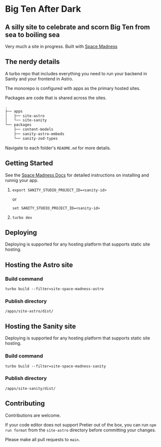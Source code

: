 # Big Ten After Dark

## A silly site to celebrate and scorn Big Ten from sea to boiling sea

Very much a site in progress. Built with [Space Madness](https://spacemadness.dev/)

## The nerdy details

A turbo repo that includes everything you need to run your backend in Sanity and your frontend in Astro.

The monorepo is configured with apps as the primary hosted sites.

Packages are code that is shared across the sites.

```bash
.
├── apps
│   ├── site-astro
│   └── site-sanity
└── packages
    ├── content-models
    ├── sanity-astro-embeds
    └── sanity-zod-types
```

Navigate to each folder's `README.md` for more details.

## Getting Started

See the [Space Madness Docs](https://spacemadness.dev/docs/) for detailed instructions on installing and runnig your app.

1. `export SANITY_STUDIO_PROJECT_ID=<sanity-id>`

   or

   `set SANITY_STUDIO_PROJECT_ID=<sanity-id>`

1. `turbo dev`

## Deploying

Deploying is supported for any hosting platform that supports static site hosting.

## Hosting the Astro site

### Build command

`turbo build --filter=site-space-madness-astro`

### Publish directory

`/apps/site-astro/dist/`

## Hosting the Sanity site

Deploying is supported for any hosting platform that supports static site hosting.

### Build command

`turbo build --filter=site-space-madness-sanity`

### Publish directory

`/apps/site-sanity/dist/`

## Contributing

Contributions are welcome.

If your code editor does not support Pretier out of the box, you can run `npm run format` from the `site-astro` directory before committing your changes.

Please make all pull requests to `main`.
